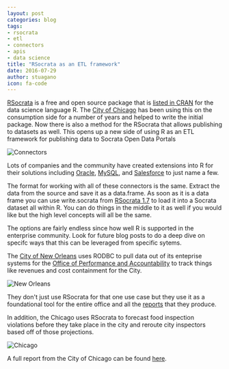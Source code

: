 ```yaml
---
layout: post
categories: blog
tags:
- rsocrata
- etl
- connectors
- apis
- data science
title: "RSocrata as an ETL framework"
date: 2016-07-29
author: stuagano
icon: fa-code
---
```


[RSocrata](https://github.com/Chicago/RSocrata) is a free and open source package that is [listed in CRAN](https://cran.rstudio.com/web/packages/RSocrata/) for the data science language R.  The [City of Chicago](https://data.cityofchicago.org) has been using this on the consumption side for a number of years and helped to write the initial package.  Now there is also a method for the RSocrata that allows publishing to datasets as well.  This opens up a new side of using R as an ETL framework for publishing data to Socrata Open Data Portals

![Connectors](/img/rsocrata.png)

Lots of companies and the community have created extensions into R for their solutions including [Oracle](https://cran.r-project.org/web/packages/ROracle/index.html), [MySQL](https://cran.r-project.org/web/packages/RMySQL/index.html), and [Salesforce](https://cran.r-project.org/web/packages/RForcecom/) to just name a few.  

The format for working with all of these connectors is the same.  Extract the data from the source and save it as a data.frame.  As soon as it is a data frame you can use write.socrata from [RSocrata 1.7](https://github.com/Chicago/RSocrata/releases/tag/v1.7.0) to load it into a Socrata dataset all within R.  You can do things in the middle to it as well if you would like but the high level concepts will all be the same.

The options are fairly endless since how well R is supported in the enterprise community.  Look for future blog posts to do a deep dive on specifc ways that this can be leveraged from specific sytems.   

The [City of New Orleans](https://data.nola.gov) uses RODBC to pull data out of its enteprise systems for the [Office of Performance and Accountability](https://github.com/cno-opa/bottomLine-STAT) to track things like revenues and cost containment for the City.  

![New Orleans](/img/neworleans.png)

They don't just use RSocrata for that one use case but they use it as a foundational tool for the entire office and all the [reports](http://www.nola.gov/performance-and-accountability/initiatives-and-reports/) that they produce. 

In addition, the Chicago uses RSocrata to forecast food inspection violations before they take place in the city and reroute city inspectors based off of those projections.  

![Chicago](/img/chicago.png)

A full report from the City of Chicago can be found [here](https://chicago.github.io/food-inspections-evaluation/).
